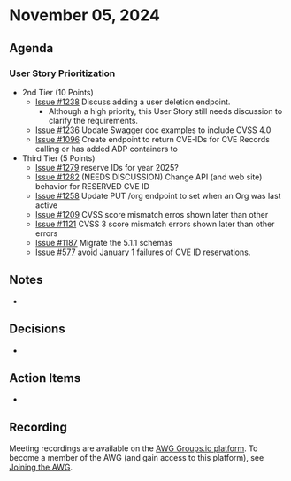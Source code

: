 # November 05, 2024

## Agenda

### User Story Prioritization
* 2nd Tier (10 Points)
    * [Issue #1238](https://github.com/orgs/CVEProject/projects/27/views/1?pane=issue&itemId=69536176&issue=CVEProject%7Ccve-services%7C1238) Discuss adding a user deletion endpoint.
        * Although a high priority, this User Story still needs discussion to clarify the requirements.
    * [Issue #1236](https://github.com/orgs/CVEProject/projects/27/views/1?pane=issue&itemId=69536177&issue=CVEProject%7Ccve-services%7C1236) Update Swagger doc examples to include CVSS 4.0
    * [Issue #1096](https://github.com/orgs/CVEProject/projects/27/views/1?pane=issue&itemId=69536179&issue=CVEProject%7Ccve-services%7C1096) Create endpoint to return CVE-IDs for CVE Records calling or has added ADP containers to
* Third Tier (5 Points)
    * [Issue #1279](https://github.com/CVEProject/cve-services/issues/1279) reserve IDs for year 2025?
    * [Issue #1282](https://github.com/CVEProject/cve-services/issues/1282) (NEEDS DISCUSSION) Change API (and web site) behavior for RESERVED CVE ID
    * [Issue #1258](https://github.com/CVEProject/cve-services/issues/1258) Update PUT /org endpoint to set when an Org was last active 
    * [Issue #1209](https://github.com/CVEProject/cve-services/issues/1209) CVSS score mismatch erros shown later than other 
    * [Issue #1121](https://github.com/CVEProject/cve-services/issues/1121) CVSS 3 score mismatch errors shown later than other errors
    * [Issue #1187](https://github.com/CVEProject/cve-services/issues/1287) Migrate the 5.1.1 schemas
    * [Issue #577](https://github.com/CVEProject/cve-services/issues/577) avoid January 1 failures of CVE ID reservations.

## Notes

*

## Decisions

*

## Action Items

*

## Recording

Meeting recordings are available on the [AWG Groups.io platform](https://cve-cwe-programs.groups.io/g/AWG/files/MeetingRecordings).
To become a member of the AWG (and gain access to this platform), see [Joining the AWG](https://github.com/CVEProject/automation-working-group?tab=readme-ov-file#joining-the-awg).
